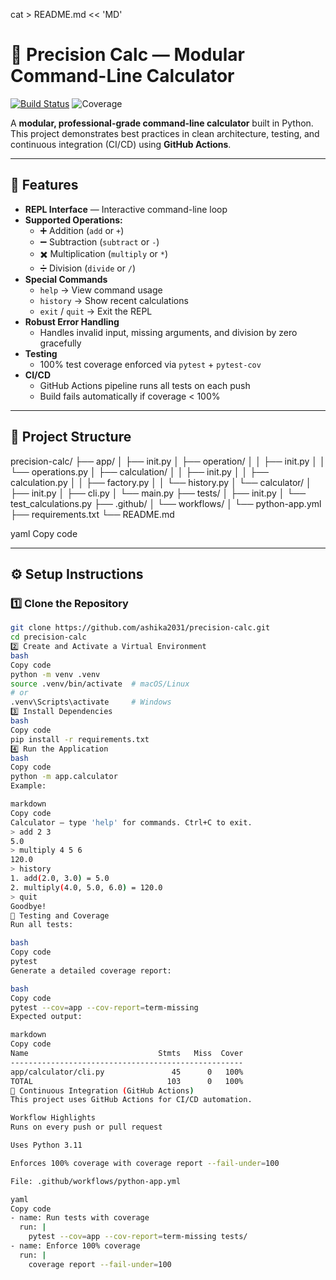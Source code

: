 cat > README.md << 'MD'
# 🧮 Precision Calc — Modular Command-Line Calculator

[![Build Status](https://github.com/ashika2031/precision-calc/actions/workflows/python-app.yml/badge.svg)](https://github.com/ashika2031/precision-calc/actions)
![Coverage](https://img.shields.io/badge/coverage-100%25-brightgreen)

A **modular, professional-grade command-line calculator** built in Python.  
This project demonstrates best practices in clean architecture, testing, and continuous integration (CI/CD) using **GitHub Actions**.

---

## 🚀 Features

- **REPL Interface** — Interactive command-line loop
- **Supported Operations:**
  - ➕ Addition (`add` or `+`)
  - ➖ Subtraction (`subtract` or `-`)
  - ✖️ Multiplication (`multiply` or `*`)
  - ➗ Division (`divide` or `/`)
- **Special Commands**
  - `help` → View command usage
  - `history` → Show recent calculations
  - `exit` / `quit` → Exit the REPL
- **Robust Error Handling**
  - Handles invalid input, missing arguments, and division by zero gracefully
- **Testing**
  - 100% test coverage enforced via `pytest` + `pytest-cov`
- **CI/CD**
  - GitHub Actions pipeline runs all tests on each push
  - Build fails automatically if coverage < 100%

---

## 🧱 Project Structure

precision-calc/
├── app/
│ ├── init.py
│ ├── operation/
│ │ ├── init.py
│ │ └── operations.py
│ ├── calculation/
│ │ ├── init.py
│ │ ├── calculation.py
│ │ ├── factory.py
│ │ └── history.py
│ └── calculator/
│ ├── init.py
│ ├── cli.py
│ └── main.py
├── tests/
│ ├── init.py
│ └── test_calculations.py
├── .github/
│ └── workflows/
│ └── python-app.yml
├── requirements.txt
└── README.md

yaml
Copy code

---

## ⚙️ Setup Instructions

### 1️⃣ Clone the Repository
```bash
git clone https://github.com/ashika2031/precision-calc.git
cd precision-calc
2️⃣ Create and Activate a Virtual Environment
bash
Copy code
python -m venv .venv
source .venv/bin/activate  # macOS/Linux
# or
.venv\Scripts\activate     # Windows
3️⃣ Install Dependencies
bash
Copy code
pip install -r requirements.txt
4️⃣ Run the Application
bash
Copy code
python -m app.calculator
Example:

markdown
Copy code
Calculator — type 'help' for commands. Ctrl+C to exit.
> add 2 3
5.0
> multiply 4 5 6
120.0
> history
1. add(2.0, 3.0) = 5.0
2. multiply(4.0, 5.0, 6.0) = 120.0
> quit
Goodbye!
🧪 Testing and Coverage
Run all tests:

bash
Copy code
pytest
Generate a detailed coverage report:

bash
Copy code
pytest --cov=app --cov-report=term-missing
Expected output:

markdown
Copy code
Name                             Stmts   Miss  Cover
----------------------------------------------------
app/calculator/cli.py               45      0   100%
TOTAL                              103      0   100%
🧰 Continuous Integration (GitHub Actions)
This project uses GitHub Actions for CI/CD automation.

Workflow Highlights
Runs on every push or pull request

Uses Python 3.11

Enforces 100% coverage with coverage report --fail-under=100

File: .github/workflows/python-app.yml

yaml
Copy code
- name: Run tests with coverage
  run: |
    pytest --cov=app --cov-report=term-missing tests/
- name: Enforce 100% coverage
  run: |
    coverage report --fail-under=100
